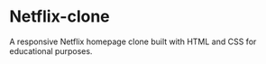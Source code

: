 # Netflix-clone
A responsive Netflix homepage clone built with HTML and CSS for educational purposes.
